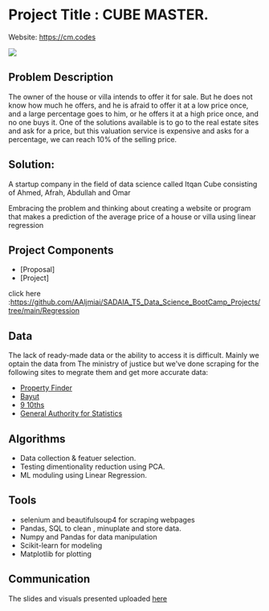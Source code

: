 # Project Title :  CUBE MASTER.

Website: https://cm.codes


<img src="https://cm.codes/img/logo-light.svg" />

## Problem Description

The owner of the house or villa intends to offer it for sale. But he does not know how much he offers, and he is afraid to offer it at a low price once, and a large percentage goes to him, or he offers it at a high price once, and no one buys it. One of the solutions available is to go to the real estate sites and ask for a price, but this valuation service is expensive and asks for a percentage, we can reach 10% of the selling price.


## Solution:
A startup company in the field of data science called Itqan Cube consisting of Ahmed, Afrah, Abdullah and Omar

Embracing the problem and thinking about creating a website or program that makes a prediction of the average price of a house or villa using linear regression

## Project Components

- [Proposal]
- [Project]

click here :https://github.com/AAljmiai/SADAIA_T5_Data_Science_BootCamp_Projects/tree/main/Regression

## Data

The lack of ready-made data or the ability to access it is difficult. Mainly we optain the data from The ministry of justice but we've done scraping for the following sites to megrate them and get more accurate data:

- [Property Finder](https://www.propertyfinder.sa/)
- [Bayut](https://www.bayut.sa/)
- [9 10ths](https://map.910ths.sa/riyadh-region/demographic)
- [General Authority for Statistics](https://www.stats.gov.sa/ar/37)



## Algorithms

- Data collection & featuer selection.
- Testing dimentionality reduction using PCA.
- ML moduling using Linear Regression.




## Tools

- selenium and beautifulsoup4 for scraping webpages
- Pandas, SQL to clean , minuplate and store data.
- Numpy and Pandas for data manipulation
- Scikit-learn for modeling
- Matplotlib for plotting


## Communication

The slides and visuals presented uploaded [here]()




